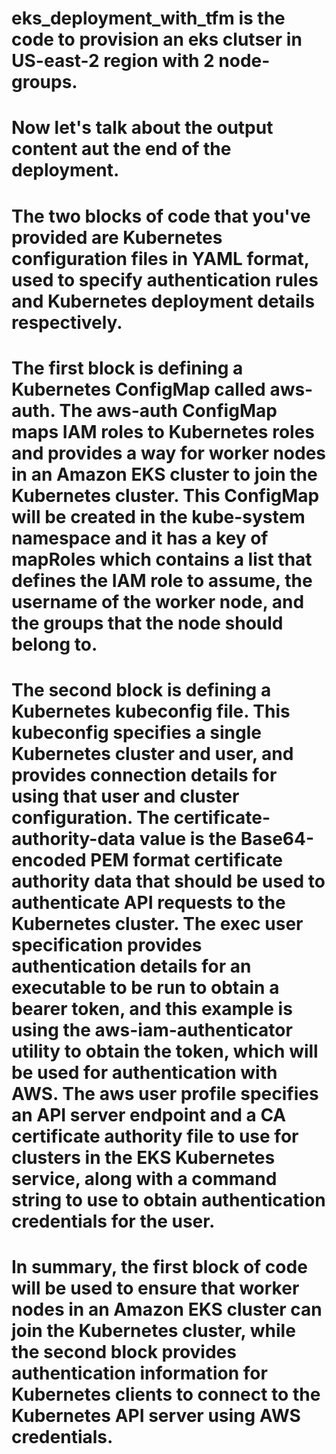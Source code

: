 # eks_deployment_with_tfm is the code to provision an eks clutser in US-east-2 region with 2 node-groups.

# Now let's talk about the output content aut the end of the deployment. 

# The two blocks of code that you've provided are Kubernetes configuration files in YAML format, used to specify authentication rules and Kubernetes deployment details respectively.

# The first block is defining a Kubernetes ConfigMap called aws-auth. The aws-auth ConfigMap maps IAM roles to Kubernetes roles and provides a way for worker nodes in an Amazon EKS cluster to join the Kubernetes cluster. This ConfigMap will be created in the kube-system namespace and it has a key of mapRoles which contains a list that defines the IAM role to assume, the username of the worker node, and the groups that the node should belong to.

# The second block is defining a Kubernetes kubeconfig file. This kubeconfig specifies a single Kubernetes cluster and user, and provides connection details for using that user and cluster configuration. The certificate-authority-data value is the Base64-encoded PEM format certificate authority data that should be used to authenticate API requests to the Kubernetes cluster. The exec user specification provides authentication details for an executable to be run to obtain a bearer token, and this example is using the aws-iam-authenticator utility to obtain the token, which will be used for authentication with AWS. The aws user profile specifies an API server endpoint and a CA certificate authority file to use for clusters in the EKS Kubernetes service, along with a command string to use to obtain authentication credentials for the user.

# In summary, the first block of code will be used to ensure that worker nodes in an Amazon EKS cluster can join the Kubernetes cluster, while the second block provides authentication information for Kubernetes clients to connect to the Kubernetes API server using AWS credentials.
